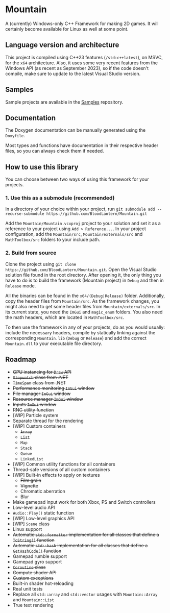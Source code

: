 # Mountain

A (currently) Windows-only C++ Framework for making 2D games.
It will certainly become available for Linux as well at some point.

## Language version and architecture

This project is compiled using C++23 features (`/std:c++latest`), on MSVC, for the `x64` architecture.
Also, it uses some very recent features from the Windows API (as recent as September 2023), so if the code doesn't compile, make sure to update to the latest Visual Studio version.

## Samples

Sample projects are available in the [Samples](https://github.com/BloodLantern/Mountain.Samples) repository.

## Documentation

The Doxygen documentation can be manually generated using the `Doxyfile`.

Most types and functions have documentation in their respective header files, so you can always check them if needed.

## How to use this library

You can choose between two ways of using this framework for your projects.

### 1. Use this as a submodule (recommended)

In a directory of your choice within your project, run `git submodule add --recurse-submodule https://github.com/BloodLantern/Mountain.git`

Add the `Mountain/Mountain.vcxproj` project to your solution and set it as a reference to your project using `Add > Reference...`.
In your project configuration, add the `Mountain/src`, `Mountain/externals/src` and `MathToolbox/src` folders to your include path.

### 2. Build from source

Clone the project using `git clone https://github.com/BloodLantern/Mountain.git`.
Open the Visual Studio solution file found in the root directory.
After opening it, the only thing you have to do is to build the framework (Mountain project) in `Debug` and then in `Release` mode.

All the binaries can be found in the `x64/(Debug|Release)` folder.
Additionally, copy the header files from `Mountain/src`.
As the framework changes, you might also need to get some header files from `Mountain/externals/src`.
In its current state, you need the `ImGui` and `magic_enum` folders.
You also need the math headers, which are located in `MathToolbox/src`.

To then use the framework in any of your projects, do as you would usually: include the necessary headers,
compile by statically linking against the corresponding `Mountain.lib`
(`Debug` or `Release`) and add the correct `Mountain.dll` to your executable file directory.

## Roadmap

- ~~GPU instancing for `Draw` API~~
- ~~`Stopwatch` class from .NET~~
- ~~`TimeSpan` class from .NET~~
- ~~Performance monitoring `ImGui` window~~
- ~~File manager `ImGui` window~~
- ~~Resource manager `ImGui` window~~
- ~~Inputs `ImGui` window~~
- ~~RNG utility function~~
- \[WIP] Particle system
- Separate thread for the rendering
- \[WIP] Custom containers
  - ~~`Array`~~
  - ~~`List`~~
  - `Map`
  - `Stack`
  - `Queue`
  - `LinkedList`
- \[WIP] Common utility functions for all containers
- Thread-safe versions of all custom containers
- \[WIP] Built-in effects to apply on textures
  - ~~Film grain~~
  - ~~Vignette~~
  - Chromatic aberration
  - Blur
- Make gamepad input work for both Xbox, PS and Switch controllers
- Low-level audio API
- `Audio::Play()` static function
- \[WIP] Low-level graphics API
- \[WIP] `Scene` class
- Linux support
- ~~Automatic `std::formatter` implementation for all classes that define a `ToString()` function~~
- ~~Automatic `std::hash` implementation for all classes that define a `GetHashCode()` function~~
- Gamepad rumble support
- Gamepad gyro support
- ~~`Coroutine` class~~
- ~~Compute shader API~~
- ~~Custom exceptions~~
- Built-in shader hot-reloading
- Real unit tests
- Replace all `std::array` and `std::vector` usages with `Mountain::Array` and `Mountain::List`
- True text rendering
